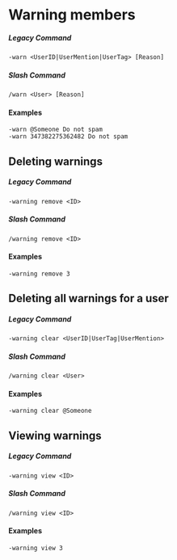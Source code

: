 # Warning members

##### Legacy Command
```
-warn <UserID|UserMention|UserTag> [Reason]
```

##### Slash Command
```
/warn <User> [Reason]
```

#### Examples

```
-warn @Someone Do not spam
-warn 347382275362482 Do not spam
```

## Deleting warnings

##### Legacy Command
```
-warning remove <ID>
```

##### Slash Command
```
/warning remove <ID>
```

#### Examples

```
-warning remove 3
```

## Deleting all warnings for a user

##### Legacy Command
```
-warning clear <UserID|UserTag|UserMention>
```

##### Slash Command
```
/warning clear <User>
```

#### Examples

```
-warning clear @Someone
```

## Viewing warnings

##### Legacy Command
```
-warning view <ID>
```

##### Slash Command
```
/warning view <ID>
```

#### Examples

```
-warning view 3
```
